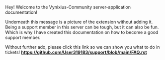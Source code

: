 

Hey! Welcome to the Vynixius-Community server-application documentation! 

Underneath this message is a picture of the extension without adding it.
Being a support member in this server can be tough, but it can also be fun. Which is why I have created this documentation on how to become a good support member.

Without further ado, please click this link so we can show you what to do in tickets! **https://github.com/User319183/support/blob/main/FAQ.rst**


